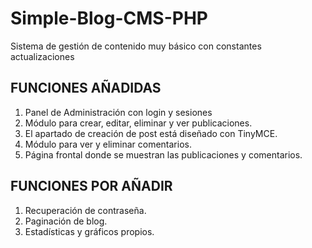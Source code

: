 # Simple-Blog-CMS-PHP
Sistema de gestión de contenido muy básico con constantes actualizaciones


## FUNCIONES AÑADIDAS ##
1. Panel de Administración con login y sesiones
2. Módulo para crear, editar, eliminar y ver publicaciones.
3. El apartado de creación de post está diseñado con TinyMCE.
4. Módulo para ver y eliminar comentarios.
5. Página frontal donde se muestran las publicaciones y comentarios.

## FUNCIONES POR AÑADIR ##
1. Recuperación de contraseña.
2. Paginación de blog.
3. Estadísticas y gráficos propios.
 
